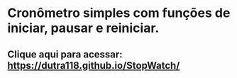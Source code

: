 # Cronômetro simples com funções de iniciar, pausar e reiniciar.
## Clique aqui para acessar: https://dutra118.github.io/StopWatch/